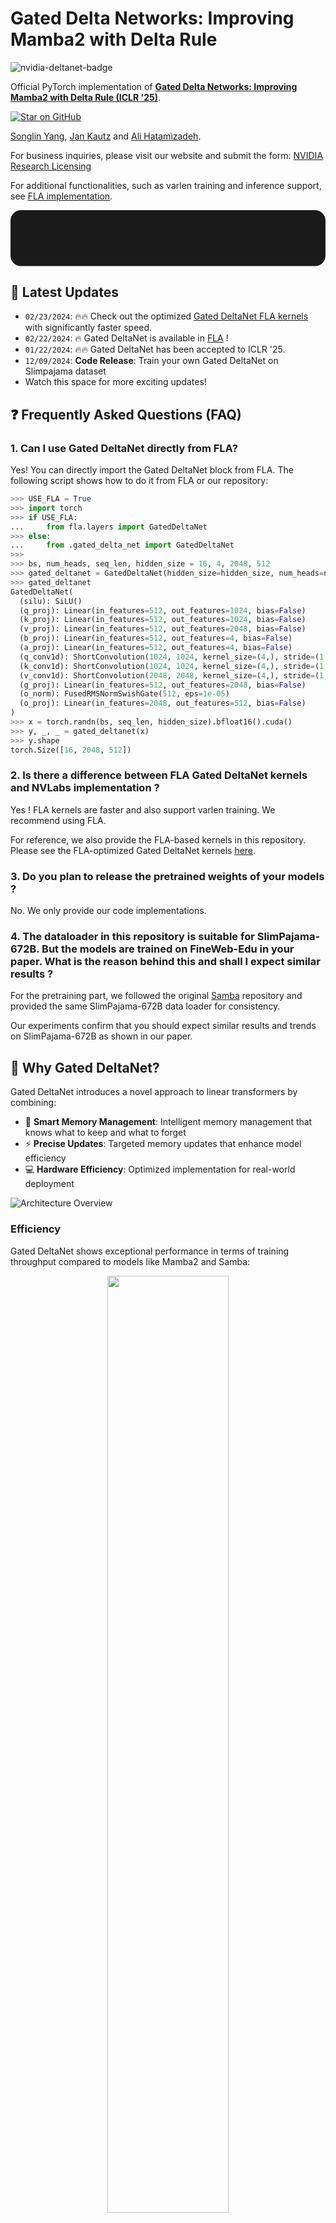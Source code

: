 # Gated Delta Networks: Improving Mamba2 with Delta Rule

![nvidia-deltanet-badge](https://github.com/user-attachments/assets/35b89293-29e9-4560-864d-45f702a5ddf7)

Official PyTorch implementation of [**Gated Delta Networks: Improving Mamba2 with Delta Rule (ICLR '25)**](https://arxiv.org/abs/2412.06464v1). 

[![Star on GitHub](https://img.shields.io/github/stars/NVlabs/GatedDeltaNet.svg?style=social)](https://github.com/NVlabs/GatedDeltaNet/stargazers)

[Songlin Yang](https://sustcsonglin.github.io/),
[Jan Kautz](https://jankautz.com/) and
[Ali Hatamizadeh](https://research.nvidia.com/person/ali-hatamizadeh). 

For business inquiries, please visit our website and submit the form: [NVIDIA Research Licensing](https://www.nvidia.com/en-us/research/inquiries/)

For additional functionalities, such as varlen training and inference support, see [FLA implementation](https://github.com/fla-org/flash-linear-attention/tree/main/fla/models/gated_deltanet).

<svg xmlns="http://www.w3.org/2000/svg" viewBox="0 0 180 32">
  <!-- Background rectangle -->
  <rect width="180" height="32" rx="6" fill="#1a1a1a"/>
  
  <!-- NVIDIA logo style -->
  <text x="10" y="21" font-family="Arial, sans-serif" font-weight="bold" font-size="14" fill="#76B900"></text>
  
  <!-- Divider -->
  <line x1="70" y1="8" x2="70" y2="24" stroke="#333" stroke-width="1"/>
  
</svg>

## 📢 Latest Updates
- `02/23/2024`: 🔥🔥 Check out the optimized [Gated DeltaNet FLA kernels](https://github.com/NVlabs/GatedDeltaNet/blob/main/lit_gpt/gated_delta_rule_ops/fla_version/) with significantly faster speed.
- `02/22/2024`: 🔥 Gated DeltaNet is available in [FLA](https://github.com/fla-org/flash-linear-attention/tree/main/fla/ops/gated_delta_rule) !
- `01/22/2024`: 🔥🔥 Gated DeltaNet has been accepted to ICLR '25.
- `12/09/2024`: **Code Release**: Train your own Gated DeltaNet on Slimpajama dataset
- Watch this space for more exciting updates!


## ❓ Frequently Asked Questions (FAQ)

### 1️. Can I use Gated DeltaNet directly from FLA?

Yes! You can directly import the Gated DeltaNet block from FLA. The following script shows how to do it from FLA or our repository:

```py
>>> USE_FLA = True
>>> import torch
>>> if USE_FLA:
...     from fla.layers import GatedDeltaNet
>>> else:
...     from .gated_delta_net import GatedDeltaNet
>>> 
>>> bs, num_heads, seq_len, hidden_size = 16, 4, 2048, 512
>>> gated_deltanet = GatedDeltaNet(hidden_size=hidden_size, num_heads=num_heads, mode='chunk').bfloat16().cuda()
>>> gated_deltanet
GatedDeltaNet(
  (silu): SiLU()
  (q_proj): Linear(in_features=512, out_features=1024, bias=False)
  (k_proj): Linear(in_features=512, out_features=1024, bias=False)
  (v_proj): Linear(in_features=512, out_features=2048, bias=False)
  (b_proj): Linear(in_features=512, out_features=4, bias=False)
  (a_proj): Linear(in_features=512, out_features=4, bias=False)
  (q_conv1d): ShortConvolution(1024, 1024, kernel_size=(4,), stride=(1,), padding=(3,), groups=1024, bias=False, activation=silu)
  (k_conv1d): ShortConvolution(1024, 1024, kernel_size=(4,), stride=(1,), padding=(3,), groups=1024, bias=False, activation=silu)
  (v_conv1d): ShortConvolution(2048, 2048, kernel_size=(4,), stride=(1,), padding=(3,), groups=2048, bias=False, activation=silu)
  (g_proj): Linear(in_features=512, out_features=2048, bias=False)
  (o_norm): FusedRMSNormSwishGate(512, eps=1e-05)
  (o_proj): Linear(in_features=2048, out_features=512, bias=False)
)
>>> x = torch.randn(bs, seq_len, hidden_size).bfloat16().cuda()
>>> y, _, _ = gated_deltanet(x)
>>> y.shape
torch.Size([16, 2048, 512])
```
### 2. Is there a difference between FLA Gated DeltaNet kernels and NVLabs implementation ? 

Yes ! FLA kernels are faster and also support varlen training. We recommend using FLA. 

For reference, we also provide the FLA-based kernels in this repository. Please see the FLA-optimized Gated DeltaNet kernels [here](https://github.com/NVlabs/GatedDeltaNet/blob/main/lit_gpt/gated_delta_rule_ops/fla_version/). 


### 3. Do you plan to release the pretrained weights of your models ?

No. We only provide our code implementations. 

### 4. The dataloader in this repository is suitable for SlimPajama-672B. But the models are trained on FineWeb-Edu in your paper. What is the reason behind this and shall I expect similar results ? 

For the pretraining part, we followed the original [Samba](https://github.com/microsoft/Samba) repository and provided the same SlimPajama-672B data loader for consistency. 

Our experiments confirm that you should expect similar results and trends on SlimPajama-672B as shown in our paper.  


## 🌟 Why Gated DeltaNet?

Gated DeltaNet introduces a novel approach to linear transformers by combining:
- 🧠 **Smart Memory Management**: Intelligent memory management that knows what to keep and what to forget
- ⚡ **Precise Updates**: Targeted memory updates that enhance model efficiency
- 💻 **Hardware Efficiency**: Optimized implementation for real-world deployment
  
![Architecture Overview](https://github.com/user-attachments/assets/70f96a7e-e51d-4514-a429-2ae30c52afbb)


### Efficiency
Gated DeltaNet shows exceptional performance in terms of training throughput compared to models like Mamba2 and Samba:

<p align="center">
<img src="https://github.com/user-attachments/assets/b5c96369-a998-442b-ad7c-2f9fb6979b44" width=62% height=62% 
class="center">
</p>


### Language Modeling and Reasoning

Our model outperforms competitors of various types(e.g. Transformer, RNN, hybrid) in terms of perplexity and zero-shot accuracy on reasoning benchmarks:  

<p align="center">
<img src="https://github.com/user-attachments/assets/afaa4527-e974-4367-a784-6e19c21c8bc0" width=82% height=82% 
class="center">
</p>


### Long-context

Gated DeltaNet also achieves favorable perplexity scores on long-context benchmarks:

<p align="center">
<img src="https://github.com/user-attachments/assets/64c307f4-3b30-4899-ab17-6507e6506c51" width=72% height=72% 
class="center">
</p>


## 🚀 Getting Started

### Training Your Model

Launch your training with our streamlined command:

```bash
python ../pretrain.py \
--train_data_dir ${TRAIN_DATA} \
--val_data_dir ${VALIDATION_DATA} \
--output_root ${SAVE_DIR} \
--exp_name ${NAME} \
--model_name ${MODEL} \
--train_config ${CONFIG} \
--eval_iters ${EVAL_ITERS} \
--learning_rate ${LR} \
--micro_batch_size ${MICRO_BATCH_SIZE}
```
💡 **Pro Tip**: Add `--interactive_job --debug` for interactive debugging sessions!

Please see this slurm [script](https://github.com/NVlabs/GatedDeltaNet/blob/main/scripts/tsz512x4k_15B_gated_deltanet_h1_0.4B.sh) for training the GatedDeltaNet_H1 model with 0.4B parameters on 15B tokens. The training requires 4 nodes and can be finished in approximately 4 hours. For this run, the validation loss and perplexitty curves (1x & 2x for lengh extrapolation) are expected as follows:

![curves](https://github.com/user-attachments/assets/bd8afd42-6f20-4103-8b31-48516871b681)


## 📜 License

Copyright © 2024, NVIDIA Corporation. All rights reserved.

Licensed under the NVIDIA Source Code License-NC. See [LICENSE](LICENSE) for details.

## 🙏 Acknowledgements

Built on the shoulders of giants:
- [Samba](https://github.com/microsoft/Samba)
- [LiTGPT](https://github.com/Lightning-AI/litgpt)
- [TinyLLaMa](https://github.com/jzhang38/TinyLlama)
- [Flash Linear Attention](https://github.com/fla-org/flash-linear-attention)

## ⭐ Support Us

If you find this work useful, please consider:
- Starring the repository
- Citing our paper
- Contributing to the codebase

Join us in pushing the boundaries of linear transformers! 🚀

## Citation

If you find Gated DeltaNet to be useful for your work, please consider citing our paper: 

```
@inproceedings{yang2025gated,
title={Gated Delta Networks: Improving Mamba2 with Delta Rule},
author={Songlin Yang and Jan Kautz and Ali Hatamizadeh},
booktitle={The Thirteenth International Conference on Learning Representations},
year={2025},
url={https://openreview.net/forum?id=r8H7xhYPwz}
}
```

## Star History

[![Stargazers repo roster for @NVlabs/GatedDeltaNet](https://bytecrank.com/nastyox/reporoster/php/stargazersSVG.php?user=NVlabs&repo=GatedDeltaNet)](https://github.com/NVlabs/GatedDeltaNet/stargazers)


[![Star History Chart](https://api.star-history.com/svg?repos=NVlabs/GatedDeltaNet&type=Date)](https://star-history.com/#NVlabs/GatedDeltaNet&Date)
